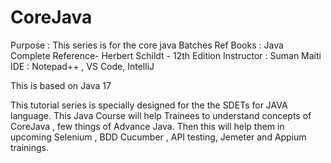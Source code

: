 # CoreJava

Purpose : This series is for the core java Batches
Ref Books : Java Complete Reference- Herbert Schildt - 12th Edition
Instructor : Suman Maiti
IDE : Notepad++ , VS Code, IntelliJ

This is based on Java 17

This tutorial series is specially designed for the the SDETs for JAVA language.
This Java Course will help Trainees to understand concepts of CoreJava , few things of Advance Java.
Then this will help them in upcoming Selenium , BDD Cucumber , API testing, Jemeter and Appium trainings.
